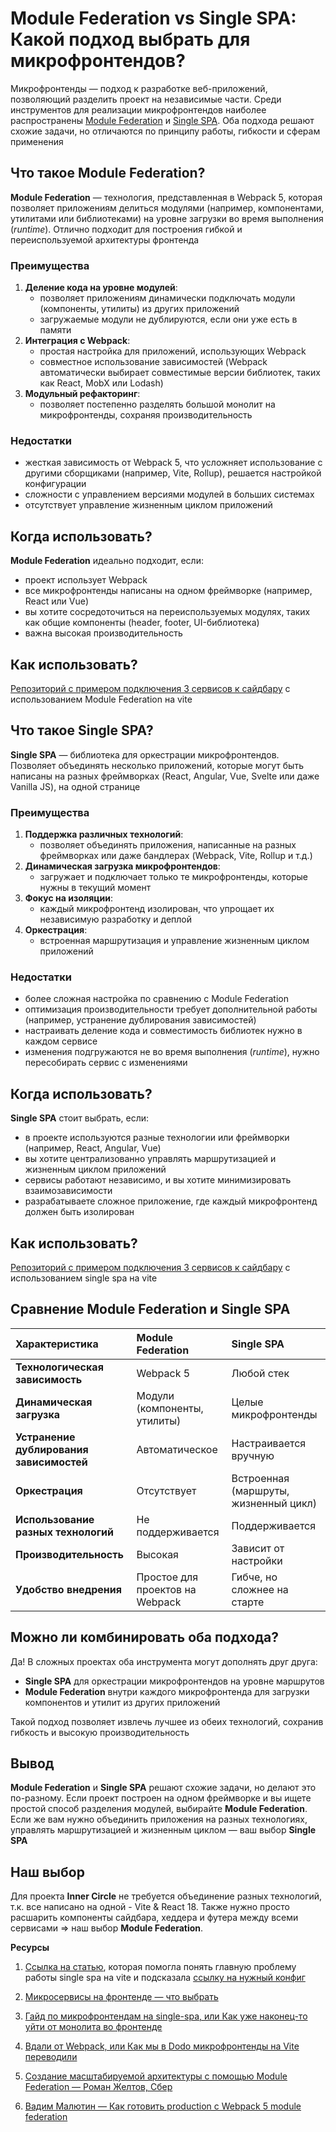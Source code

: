 # **Module Federation vs Single SPA: Какой подход выбрать для микрофронтендов?**

Микрофронтенды — подход к разработке веб\-приложений, позволяющий разделить проект на независимые части. Среди инструментов для реализации микрофронтендов наиболее распространены [Module Federation](https://module-federation.io/) и [Single SPA](https://single-spa.js.org/). Оба подхода решают схожие задачи, но отличаются по принципу работы, гибкости и сферам применения

## **Что такое Module Federation?**

**Module Federation** — технология, представленная в Webpack 5, которая позволяет приложениям делиться модулями (например, компонентами, утилитами или библиотеками) на уровне загрузки во время выполнения (*runtime*). Отлично подходит для построения гибкой и переиспользуемой архитектуры фронтенда

### **Преимущества**

1. **Деление кода на уровне модулей**:  
   * позволяет приложениям динамически подключать модули (компоненты, утилиты) из других приложений  
   * загружаемые модули не дублируются, если они уже есть в памяти  
2. **Интеграция с Webpack**:  
   * простая настройка для приложений, использующих Webpack  
   * совместное использование зависимостей (Webpack автоматически выбирает совместимые версии библиотек, таких как React, MobX или Lodash)  
3. **Модульный рефакторинг**:  
   * позволяет постепенно разделять большой монолит на микрофронтенды, сохраняя производительность

### **Недостатки**

* жесткая зависимость от Webpack 5, что усложняет использование с другими сборщиками (например, Vite, Rollup), решается настройкой конфигурации  
* сложности с управлением версиями модулей в больших системах  
* отсутствует управление жизненным циклом приложений

## **Когда использовать?**

**Module Federation** идеально подходит, если:

* проект использует Webpack  
* все микрофронтенды написаны на одном фреймворке (например, React или Vue)  
* вы хотите сосредоточиться на переиспользуемых модулях, таких как общие компоненты (header, footer, UI-библиотека)  
* важна высокая производительность

## **Как использовать?**

[Репозиторий с примером подключения 3 сервисов к сайдбару](https://github.com/TourmalineCore/vite-module-federation) с использованием Module Federation на vite

## **Что такое Single SPA?**

**Single SPA** — библиотека для оркестрации микрофронтендов. Позволяет объединять несколько приложений, которые могут быть написаны на разных фреймворках (React, Angular, Vue, Svelte или даже Vanilla JS), на одной странице

### **Преимущества**

1. **Поддержка различных технологий**:  
   * позволяет объединять приложения, написанные на разных фреймворках или даже бандлерах (Webpack, Vite, Rollup и т.д.)  
2. **Динамическая загрузка микрофронтендов**:  
   * загружает и подключает только те микрофронтенды, которые нужны в текущий момент  
3. **Фокус на изоляции**:  
   * каждый микрофронтенд изолирован, что упрощает их независимую разработку и деплой  
4. **Оркестрация**:  
   * встроенная маршрутизация и управление жизненным циклом приложений

### **Недостатки**

* более сложная настройка по сравнению с Module Federation  
* оптимизация производительности требует дополнительной работы (например, устранение дублирования зависимостей)  
* настраивать деление кода и совместимость библиотек нужно в каждом сервисе  
* изменения подгружаются не во время выполнения (*runtime*), нужно пересобирать сервис с изменениями

## **Когда использовать?**

**Single SPA** стоит выбрать, если:

* в проекте используются разные технологии или фреймворки (например, React, Angular, Vue)  
* вы хотите централизованно управлять маршрутизацией и жизненным циклом приложений  
* сервисы работают независимо, и вы хотите минимизировать взаимозависимости  
* разрабатываете сложное приложение, где каждый микрофронтенд должен быть изолирован

## **Как использовать?**

[Репозиторий с примером подключения 3 сервисов к сайдбару](https://github.com/TourmalineCore/vite-single-spa/tree/master) с использованием single spa на vite

## **Сравнение Module Federation и Single SPA**

| Характеристика | Module Federation | Single SPA |
| :---- | :---- | :---- |
| **Технологическая зависимость** | Webpack 5 | Любой стек |
| **Динамическая загрузка** | Модули (компоненты, утилиты) | Целые микрофронтенды |
| **Устранение дублирования зависимостей** | Автоматическое | Настраивается вручную |
| **Оркестрация** | Отсутствует | Встроенная (маршруты, жизненный цикл) |
| **Использование разных технологий** | Не поддерживается | Поддерживается |
| **Производительность** | Высокая | Зависит от настройки |
| **Удобство внедрения** | Простое для проектов на Webpack | Гибче, но сложнее на старте |

## **Можно ли комбинировать оба подхода?**

Да\! В сложных проектах оба инструмента могут дополнять друг друга:

* **Single SPA** для оркестрации микрофронтендов на уровне маршрутов  
* **Module Federation** внутри каждого микрофронтенда для загрузки компонентов и утилит из других приложений

Такой подход позволяет извлечь лучшее из обеих технологий, сохранив гибкость и высокую производительность

## **Вывод**

**Module Federation** и **Single SPA** решают схожие задачи, но делают это по-разному. Если проект построен на одном фреймворке и вы ищете простой способ разделения модулей, выбирайте **Module Federation**. Если же вам нужно объединить приложения на разных технологиях, управлять маршрутизацией и жизненным циклом — ваш выбор **Single SPA**

## Наш выбор

Для проекта **Inner Circle** не требуется объединение разных технологий, т.к. все написано на одной - Vite & React 18. Также нужно просто расшарить компоненты сайдбара, хеддера и футера между всеми сервисами => наш выбор **Module Federation**.

**Ресурсы**

1. [Ссылка на статью](https://habr.com/ru/articles/826590/), которая помогла понять главную проблему работы single spa на vite и подсказала [ссылку на нужный конфиг](https://github.com/sw1tch3roo/single-spa-example-service/blob/systemjs/vite.config.ts)

2. [Микросервисы на фронтенде — что выбрать](https://habr.com/ru/companies/sportmaster_lab/articles/724314/)

3. [Гайд по микрофронтендам на single-spa, или Как уже наконец-то уйти от монолита во фронтенде](https://habr.com/ru/companies/ecom_tech/articles/766978/)

4. [Вдали от Webpack, или Как мы в Dodo микрофронтенды на Vite переводили](https://habr.com/ru/companies/dododev/articles/715988/)

5. [Создание масштабируемой архитектуры с помощью Module Federation — Роман Желтов, Сбер](https://youtu.be/y8HWxJCr45w)  
6. [Вадим Малютин — Как готовить production с Webpack 5 module federation](https://youtu.be/ugkOEg5xJCA)

